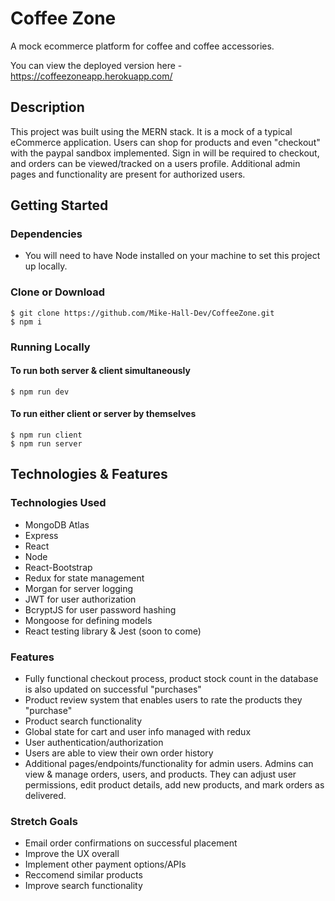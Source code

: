 # Coffee Zone

A mock ecommerce platform for coffee and coffee accessories.

You can view the deployed version here - https://coffeezoneapp.herokuapp.com/

## Description
This project was built using the MERN stack. It is a mock of a typical eCommerce application. Users can shop for products and even "checkout" with the paypal sandbox implemented. Sign in will be required to checkout, and orders can be viewed/tracked on a users profile. Additional admin pages and functionality are present for authorized users.

## Getting Started

### Dependencies

* You will need to have Node installed on your machine to set this project up locally.

### Clone or Download
```terminal
$ git clone https://github.com/Mike-Hall-Dev/CoffeeZone.git
$ npm i
```
### Running Locally
#### To run both server & client simultaneously
```terminal
$ npm run dev
```
#### To run either client or server by themselves
```terminal
$ npm run client
$ npm run server
```

## Technologies & Features

### Technologies Used
- MongoDB Atlas
- Express
- React
- Node
- React-Bootstrap
- Redux for state management
- Morgan for server logging
- JWT for user authorization
- BcryptJS for user password hashing
- Mongoose for defining models
- React testing library & Jest (soon to come)

### Features
- Fully functional checkout process, product stock count in the database is also updated on successful "purchases"
- Product review system that enables users to rate the products they "purchase"
- Product search functionality
- Global state for cart and user info managed with redux
- User authentication/authorization
- Users are able to view their own order history
- Additional pages/endpoints/functionality for admin users. Admins can view & manage orders, users, and products. They can adjust user permissions, edit product details, add new products, and mark orders as delivered.

### Stretch Goals
- Email order confirmations on successful placement
- Improve the UX overall 
- Implement other payment options/APIs
- Reccomend similar products 
- Improve search functionality
